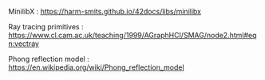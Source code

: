 MinilibX :
https://harm-smits.github.io/42docs/libs/minilibx

Ray tracing primitives :
https://www.cl.cam.ac.uk/teaching/1999/AGraphHCI/SMAG/node2.html#eqn:vectray

Phong reflection model :
https://en.wikipedia.org/wiki/Phong_reflection_model
